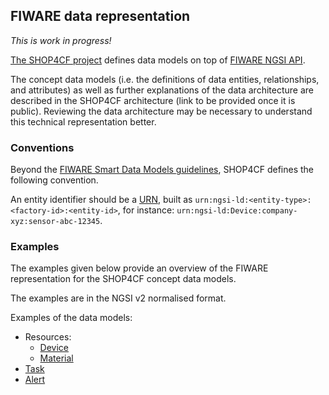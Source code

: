 ## FIWARE data representation 

_This is work in progress!_

[The SHOP4CF project](https://shop4cf.eu/) defines data models on top of 
[FIWARE NGSI API](https://fiware-datamodels.readthedocs.io/en/latest/howto/index.html).  

The concept data models 
(i.e. the definitions of data entities, relationships, and attributes)
as well as further explanations of the data architecture
are described in the SHOP4CF architecture 
(link to be provided once it is public). 
Reviewing the data architecture may be necessary 
to understand this technical representation better.

### Conventions

Beyond the [FIWARE Smart Data Models guidelines](https://github.com/smart-data-models/data-models/blob/master/guidelines.md), 
SHOP4CF defines the following convention.

An entity identifier should be a [URN](https://en.wikipedia.org/wiki/Uniform_Resource_Name), 
built as `urn:ngsi-ld:<entity-type>:<factory-id>:<entity-id>`, 
for instance: `urn:ngsi-ld:Device:company-xyz:sensor-abc-12345`.

### Examples

The examples given below provide an overview 
of the FIWARE representation for the SHOP4CF concept data models.

The examples are in the NGSI v2 normalised format. 

Examples of the data models:

- Resources:
    - [Device](device.md)
    - [Material](material.md)
- [Task](task.md)
- [Alert](alert.md)
